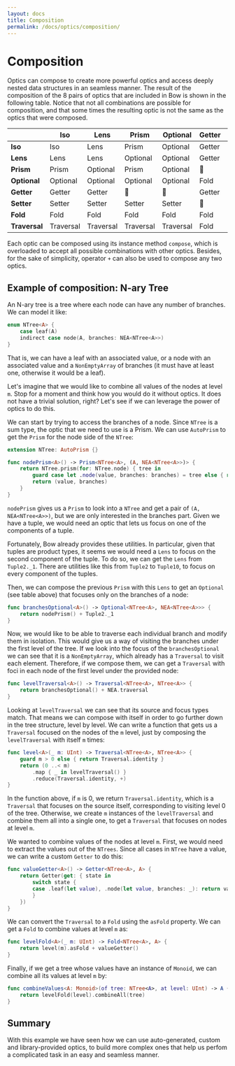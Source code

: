 ```yaml
---
layout: docs
title: Composition
permalink: /docs/optics/composition/
---
```


# Composition
 
 Optics can compose to create more powerful optics and access deeply nested data structures in an seamless manner. The result of the composition of the 8 pairs of optics that are included in Bow is shown in the following table. Notice that not all combinations are possible for composition, and that some times the resulting optic is not the same as the optics that were composed.
 
 |               | **Iso**   | **Lens**  | **Prism** | **Optional** | **Getter** | **Setter** | **Fold** | **Traversal** |
 | ------------- | --------- | --------- | --------- | ------------ | ---------- | ---------- | -------- | ------------- |
 | **Iso**       | Iso       | Lens      | Prism     | Optional     | Getter     | Setter     | Fold     | Traversal     |
 | **Lens**      | Lens      | Lens      | Optional  | Optional     | Getter     | Setter     | Fold     | Traversal     |
 | **Prism**     | Prism     | Optional  | Prism     | Optional     | 🚫         | Setter     | Fold     | Traversal     |
 | **Optional**  | Optional  | Optional  | Optional  | Optional     | Fold       | Setter     | Fold     | Traversal     |
 | **Getter**    | Getter    | Getter    | 🚫        | 🚫           | Getter     | 🚫         | Fold     | 🚫            |
 | **Setter**    | Setter    | Setter    | Setter    | Setter       | 🚫         | Setter     | 🚫       | Setter        |
 | **Fold**      | Fold      | Fold      | Fold      | Fold         | Fold       | 🚫         | Fold     | Fold          |
 | **Traversal** | Traversal | Traversal | Traversal | Traversal    | Fold       | Setter     | Fold     | Traversal     |
 
 Each optic can be composed using its instance method `compose`, which is overloaded to accept all possible combinations with other optics. Besides, for the sake of simplicity, operator `+` can also be used to compose any two optics.
 
## Example of composition: N-ary Tree
 
 An N-ary tree is a tree where each node can have any number of branches. We can model it like:

```swift
enum NTree<A> {
    case leaf(A)
    indirect case node(A, branches: NEA<NTree<A>>)
}
```

 That is, we can have a leaf with an associated value, or a node with an associated value and a `NonEmptyArray` of branches (it must have at least one, otherwise it would be a leaf).
 
 Let's imagine that we would like to combine all values of the nodes at level `m`. Stop for a moment and think how you would do it without optics. It does not have a trivial solution, right? Let's see if we can leverage the power of optics to do this.
 
 We can start by trying to access the branches of a node. Since `NTree` is a sum type, the optic that we need to use is a Prism. We can use `AutoPrism` to get the `Prism` for the node side of the `NTree`:

```swift
extension NTree: AutoPrism {}

func nodePrism<A>() -> Prism<NTree<A>, (A, NEA<NTree<A>>)> {
    return NTree.prism(for: NTree.node) { tree in
        guard case let .node(value, branches: branches) = tree else { return nil }
        return (value, branches)
    }
}
```

 `nodePrism` gives us a `Prism` to look into a `NTree` and get a pair of `(A, NEA<NTree<A>>)`, but we are only interested in the branches part. Given we have a tuple, we would need an optic that lets us focus on one of the components of a tuple.
 
 Fortunately, Bow already provides these utilities. In particular, given that tuples are product types, it seems we would need a `Lens` to focus on the second component of the tuple. To do so, we can get the `Lens` from `Tuple2._1`. There are utilities like this from `Tuple2` to `Tuple10`, to focus on every component of the tuples.
 
 Then, we can compose the previous `Prism` with this `Lens` to get an `Optional` (see table above) that focuses only on the branches of a node:

```swift
func branchesOptional<A>() -> Optional<NTree<A>, NEA<NTree<A>>> {
    return nodePrism() + Tuple2._1
}
```

 Now, we would like to be able to traverse each individual branch and modify them in isolation. This would give us a way of visiting the branches under the first level of the tree. If we look into the focus of the `branchesOptional` we can see that it is a `NonEmptyArray`, which already has a `Traversal` to visit each element. Therefore, if we compose them, we can get a `Traversal` with foci in each node of the first level under the provided node:

```swift
func levelTraversal<A>() -> Traversal<NTree<A>, NTree<A>> {
    return branchesOptional() + NEA.traversal
}
```

 Looking at `levelTraversal` we can see that its source and focus types match. That means we can compose with itself in order to go further down in the tree structure, level by level. We can write a function that gets us a `Traversal` focused on the nodes of the `m` level, just by composing the `levelTraversal` with itself `m` times:

```swift
func level<A>(_ m: UInt) -> Traversal<NTree<A>, NTree<A>> {
    guard m > 0 else { return Traversal.identity }
    return (0 ..< m)
        .map { _ in levelTraversal() }
        .reduce(Traversal.identity, +)
}
```

 In the function above, if `m` is 0, we return `Traversal.identity`, which is a `Traversal` that focuses on the source itself, corresponding to visiting level 0 of the tree. Otherwise, we create `m` instances of the `levelTraversal` and combine them all into a single one, to get a `Traversal` that focuses on nodes at level `m`.
 
 We wanted to combine values of the nodes at level `m`. First, we would need to extract the values out of the `NTrees`. Since all cases in `NTree` have a value, we can write a custom `Getter` to do this:

```swift
func valueGetter<A>() -> Getter<NTree<A>, A> {
    return Getter(get: { state in
        switch state {
        case .leaf(let value), .node(let value, branches: _): return value
        }
    })
}
```

 We can convert the `Traversal` to a `Fold` using the `asFold` property. We can get a `Fold` to combine values at level `m` as:

```swift
func levelFold<A>(_ m: UInt) -> Fold<NTree<A>, A> {
    return level(m).asFold + valueGetter()
}
```

 Finally, if we get a tree whose values have an instance of `Monoid`, we can combine all its values at level `m` by:

```swift
func combineValues<A: Monoid>(of tree: NTree<A>, at level: UInt) -> A {
    return levelFold(level).combineAll(tree)
}
```

## Summary
 
 With this example we have seen how we can use auto-generated, custom and library-provided optics, to build more complex ones that help us perfom a complicated task in an easy and seamless manner.
